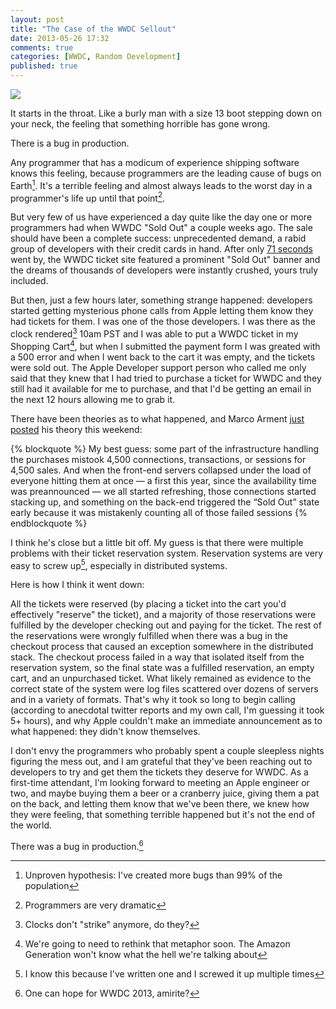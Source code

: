 ```yaml
---
layout: post
title: "The Case of the WWDC Sellout"
date: 2013-05-26 17:32
comments: true
categories: [WWDC, Random Development]
published: true
---
```


<img src="http://i.imgur.com/A0WoI4T.jpg" />

It starts in the throat. Like a burly man with a size 13 boot stepping down on your neck, the feeling that something horrible has gone wrong. 

There is a bug in production.

Any programmer that has a modicum of experience shipping software knows this feeling, because programmers are the leading cause of bugs on Earth[^1].  It's a terrible feeling and almost always leads to the worst day in a programmer's life up until that point[^2].

But very few of us have experienced a day quite like the day one or more programmers had when WWDC "Sold Out" a couple weeks ago. The sale should have been a complete success: unprecedented demand, a rabid group of developers with their credit cards in hand.  After only [71 seconds][1] went by, the WWDC ticket site featured a prominent "Sold Out" banner and the dreams of thousands of developers were instantly crushed, yours truly included.

But then, just a few hours later, something strange happened: developers started getting mysterious phone calls from Apple letting them know they had tickets for them. I was one of the those developers. I was there as the clock rendered[^3] 10am PST and I was able to put a WWDC ticket in my Shopping Cart[^4], but when I submitted the payment form I was greated with a 500 error and when I went back to the cart it was empty, and the tickets were sold out.  The Apple Developer support person who called me only said that they knew that I had tried to purchase a ticket for WWDC and they still had it available for me to purchase, and that I'd be getting an email in the next 12 hours allowing me to grab it. 

There have been theories as to what happened, and Marco Arment [just posted][1] his theory this weekend:

{% blockquote %}
My best guess: some part of the infrastructure handling the purchases mistook 4,500 connections, transactions, or sessions for 4,500 sales. And when the front-end servers collapsed under the load of everyone hitting them at once — a first this year, since the availability time was preannounced — we all started refreshing, those connections started stacking up, and something on the back-end triggered the “Sold Out” state early because it was mistakenly counting all of those failed sessions
{% endblockquote %}

I think he's close but a little bit off. My guess is that there were multiple problems with their ticket reservation system. Reservation systems are very easy to screw up[^5], especially in distributed systems.  

Here is how I think it went down:

All the tickets were reserved (by placing a ticket into the cart you'd effectively "reserve" the ticket), and a majority of those reservations were fulfilled by the developer checking out and paying for the ticket.  The rest of the reservations were wrongly fulfilled when there was a bug in the checkout process that caused an exception somewhere in the distributed stack.  The checkout process failed in a way that isolated itself from the reservation system, so the final state was a fulfilled reservation, an empty cart, and an unpurchased ticket. What likely remained as evidence to the correct state of the system were log files scattered over dozens of servers and in a variety of formats.  That's why it took so long to begin calling (according to anecdotal twitter reports and my own call, I'm guessing it took 5+ hours), and why Apple couldn't make an immediate announcement as to what happened: they didn't know themselves. 

I don't envy the programmers who probably spent a couple sleepless nights figuring the mess out, and I am grateful that they've been reaching out to developers to try and get them the tickets they deserve for WWDC.  As a first-time attendant, I'm looking forward to meeting an Apple engineer or two, and maybe buying them a beer or a cranberry juice, giving them a pat on the back, and letting them know that we've been there, we knew how they were feeling, that something terrible happened but it's not the end of the world.

There was a bug in production.[^6]

[^1]: Unproven hypothesis: I've created more bugs than 99% of the population
[^2]: Programmers are very dramatic
[^3]: Clocks don't "strike" anymore, do they?
[^4]: We're going to need to rethink that metaphor soon. The Amazon Generation won't know what the hell we're talking about
[^5]: I know this because I've written one and I screwed it up multiple times
[^6]: One can hope for WWDC 2013, amirite?

[1]: http://www.marco.org/2013/05/24/71-seconds 
[2]: http://en.wikipedia.org/wiki/CAP_theorem